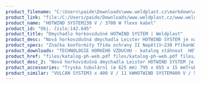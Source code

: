```yaml
---
product_filename: "C:\Users\paide\Downloads\www.weldplast.cz\markdown\dmychadlo-horkovzdusne-hotwind-system.md"
product_link: "file:/C:/Users/paide/Downloads/www.weldplast.cz/www.weldplast.cz/dmychadlo-horkovzdusne-hotwind-system"
product_name: "HOTWIND SYSTEM230 V / 3700 W flexo kabel"
product_id: "Obj. číslo:142.645"
product_title: "Dmychadlo horkovzdušné HOTWIND SYSTEM | Weldplast"
product_desc: "Nová horkovzdušná dmychadla Leister HOTWIND SYSTEM je nástupcem velmi oblíbeného dmychadla Leister HOTWIND S. Oba modely jsou vybaveny dvěma potenciometry pro snadnou regulaci průtoku vzduchu a teploty. Maximální výstupní teplota dosahuje až 800 °C max. průtok vzduchu až 900 l/min.Bezuhlíkový motor zaručuje dlouhou životnostPotenciometrem plynule regulovatelný topný výkon a průtok vzduchu až 900 l/minIntegrované ovládací prvkyIntegrovaná ochrana přístroje a topného tělesa proti přehřátíHOTWIND SYSTEM navíc nabízí:Externí regulace pomocí standardních signálů ( 4-20 mA nebo 0-10 V )Digitální zobrazení hodnotIntegrovaná termosonda pro ještě přesnější kontrolu teploty"
product_specs: "Značka konformity Třída ochrany II NapětíV~230 PříkonW3700 FrekvenceHz50 / 60 Max. teplota°C650 Průtok vzduchul/min200 - 900 Úroveň hlučnosti LpAdB< 70 Hmotnostkg22 - 24 (bez kabelu) Druh certifikaceCCA"
product_downloads: "TECHNOLOGIE HORKÉHO VZDUCHU - katalog stáhnout  HOTWIND - montážní rozměry stáhnout  HOTWIND - produktový list stáhnout  HOTWIND - manuál stáhnout"
product_href: "files/katalog-ph-web.pdf files/katalog-ph-web.pdf files/hotwind-montazni-rozmery.jpg files/hotwind-montazni-rozmery.jpg files/hotwind-premium-system-produktovy-list.pdf files/hotwind-premium-system-produktovy-list.pdf files/hotwind-premium-system-manual-cz.pdf files/hotwind-premium-system-manual-cz.pdf"
product_desc_2: "Nová horkovzdušná dmychadla Leister HOTWIND SYSTEM je nástupcem velmi oblíbeného dmychadla Leister HOTWIND S. Oba modely jsou vybaveny dvěma potenciometry pro snadnou regulaci průtoku vzduchu a teploty. Maximální výstupní teplota dosahuje až 800 °C max. průtok vzduchu až 900 l/min.Bezuhlíkový motor zaručuje dlouhou životnostPotenciometrem plynule regulovatelný topný výkon a průtok vzduchu až 900 l/minIntegrované ovládací prvkyIntegrovaná ochrana přístroje a topného tělesa proti přehřátíHOTWIND SYSTEM navíc nabízí:Externí regulace pomocí standardních signálů ( 4-20 mA nebo 0-10 V )Digitální zobrazení hodnotIntegrovaná termosonda pro ještě přesnější kontrolu teploty"
product_accessories: "Tryska tubulární (ø 625 mm) 795 x 655 x 15 mmTrubka prodlužovací násuvná (ø 62 mm)275 x ø 62 mmTryska reflektorová U (ø 625 mm)400 x 50 mmTryska reflektorová děrovaná (ø 62.5 mm)110 x 152 mmTryska reflektorová děrovaná (ø 62.5 mm)ø 150 mmTryska reflektorová děrovaná (ø 62.5 mm) 76 x 75 mm76 x 75 mmTryska tubulární (ø 62.5 mm)120 x 112 mm 90° zahnutáTryska štěrbinová (ø 62.5 mm)250 x 12 mmTryska štěrbinová (ø 62.5 mm)300 x 4 mmTryska štěrbinová (ø 62.5 mm)85 x 15 mmTryska štěrbinová (ø 62.5 mm)150 x 12 mmTryska tubulární (ø 625 mm) 700 x 550 x 17 mmTrubka prodlužovací násuvná (ø 625 mm) 200 x ø 45 mm pro LE 5000Tryska kruhová (ø 62.5 mm)redukce na ø 40 mmTryska reflektorová U (ø 625 mm)400 x 80 mmTryska reflektorová U (ø 625 mm)400 x 65 mmTryska reflektorová děrovaná (ø 625 mm)45 x 75 mmTryska štěrbinová (ø 62.5 mm)400 x 4 mmTryska štěrbinová (ø 62.5 mm)500 x 4 mmTryska štěrbinová (ø 62.5 mm)200 x 9 mmTryska tubulární (ø 625 mm) 456 x 306 x 3 mmTryska tubulární (ø 625 mm) 354 x 204 x 45 mmTryska tubulární (ø 625 mm) 1100 x 1000 x 4 mmPříruba připojovací (ø 62.5 mm) ø 90 mmFiltr sání ø 105 mm (HOTWIND) VULCAN SYSTEM3 x 400 V / 11 kWHOTWIND SYSTEM400 V / 5400 WHOTWIND PREMIUM400 V / 5400 WHOTWIND PREMIUM230 V / 3100 W 800°C flexo kabelHOTWIND PREMIUM230V / 2300W 650 °C eurozástrčkaHOTWIND PREMIUM230 V / 3700 W flexo kabelHOTWIND SYSTEM230 V / 2300 W flexo kabelHOTWIND SYSTEM230 V / 3700 W flexo kabel"
product_similar: "VULCAN SYSTEM3 x 400 V / 11 kWHOTWIND SYSTEM400 V / 5400 WHOTWIND PREMIUM400 V / 5400 WHOTWIND PREMIUM230 V / 3100 W 800°C flexo kabelHOTWIND PREMIUM230V / 2300W 650 °C eurozástrčkaHOTWIND PREMIUM230 V / 3700 W flexo kabelHOTWIND SYSTEM230 V / 2300 W flexo kabelHOTWIND SYSTEM230 V / 3700 W flexo kabel"
---
```

